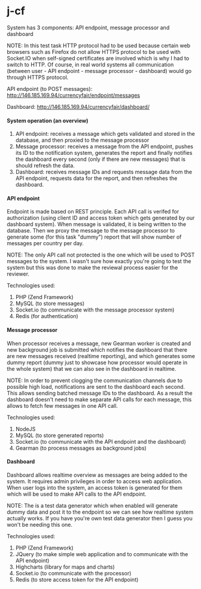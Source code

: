 # j-cf

System has 3 components: API endpoint, message processor and dashboard

NOTE: In this test task HTTP protocol had to be used because certain web browsers such as Firefox do not allow HTTPS protocol to be used with Socket.IO when self-signed certificates are involved which is why I had to switch to HTTP. Of course, in real world systems all communication (between user - API endpoint - message processor -  dashboard) would go through HTTPS protocol.

API endpoint (to POST messages): http://146.185.169.94/currencyfair/endpoint/messages

Dashboard: http://146.185.169.94/currencyfair/dashboard/

#### System operation (an overview)

 1. API endpoint: receives a message which gets validated and stored in the database, and then proxied to the message processor
 2. Message processor: receives a message from the API endpoint, pushes its ID to the notification system, generates the report and finally notifies the dashboard every second (only if there are new messages) that is should refresh the data.
 3. Dashboard: receives message IDs and requests message data from the API endpoint, requests data for the report, and then refreshes the dashboard.

#### API endpoint
Endpoint is made based on REST principle. Each API call is verifed for authorization (using client ID and access token which gets generated by our dashboard system). When message is validated, it is being written to the database. Then we proxy the message to the message processor to generate some (for this task "dummy") report that will show number of messages per country per day.

NOTE: The only API call not protected is the one which will be used to POST messages to the system. I wasn't sure how exactly you're going to test the system but this was done to make the reviewal process easier for the reviewer.

Technologies used: 

 1. PHP (Zend Framework)
 2. MySQL (to store messages)
 3. Socket.io (to communicate with the message processor system)
 4. Redis (for authentication)


#### Message processor
When processor receives a message, new Gearman worker is created and new background job is submitted which notifies the dashboard that there are new messages received (realtime reporting), and which generates some dummy report (dummy just to showcase how processor would operate in the whole system) that we can also see in the dashboard in realtime.

NOTE: In order to prevent clogging the communication channels due to possible high load, notifications are sent to the dashboard each second. This allows sending batched message IDs to the dashboard. As a result the dashboard doesn't need to make separate API calls for each message, this allows to fetch few messages in one API call.

Technologies used:

 1. NodeJS
 2. MySQL (to store generated reports)
 2. Socket.io (to communicate with the API endpoint and the dashboard)
 3. Gearman (to process messages as background jobs)


#### Dashboard
Dashboard allows realtime overview as messages are being added to the system. It requires admin privileges in order to access web application. When user logs into the system, an access token is generated for them which will be used to make API calls to the API endpoint.

NOTE: The is a test data generator which when enabled will generate dummy data and post it to the endpoint so we can see how realtime system actually works. If you have you're own test data generator then I guess you won't be needing this one.

Technologies used:

 1. PHP (Zend Framework)
 2. JQuery (to make simple web application and to communicate with the API endpoint)
 3. Highcharts (library for maps and charts)
 4. Socket.io (to communicate with the processor)
 5. Redis (to store access token for the API endpoint)
